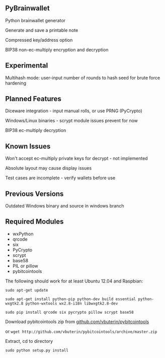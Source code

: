 PyBrainwallet
-------------
Python brainwallet generator

Generate and save a printable note

Compressed key/address option

BIP38 non-ec-multiply encryption and decryption


Experimental  
------------
Multihash mode: user-input number of rounds to hash seed for brute force hardening


Planned Features  
----------------
Diceware integration - input manual rolls, or use PRNG (PyCrypto)

Windows/Linux binaries - scrypt module issues prevent for now

BIP38 ec-multiply decryption

Known Issues
------------
Won't accept ec-multiply private keys for decrypt - not implemented

Absolute layout may cause display issues

Test cases are incomplete - verify wallets before use


Previous Versions
-----------------
Outdated Windows binary and source in windows branch


Required Modules
----------------
* wxPython
* qrcode
* six
* PyCrypto
* scrypt
* base58
* PIL or pillow
* pybitcointools



The following should work for at least Ubuntu 12.04 and Raspbian:

```sudo apt-get update```

```sudo apt-get install python-pip python-dev build essential python-wxgtk2.8 python-wxtools wx2.8-i18n libwxgtk2.8-dev```

```sudo pip install qrcode six pycrypto pillow scrypt base58```

Download pybitcointools zip from [github.com/vbuterin/pybitcointools](https://github.com/vbuterin/pybitcointools)

or `wget http://github.com/vbuterin/pybitcointools/archive/master.zip`

Extract, cd to directory

```sudo python setup.py install```


